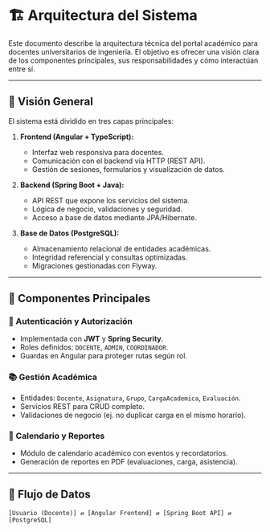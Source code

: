 # 🏗️ Arquitectura del Sistema

Este documento describe la arquitectura técnica del portal académico para docentes universitarios de ingeniería. El objetivo es ofrecer una visión clara de los componentes principales, sus responsabilidades y cómo interactúan entre sí.

---

## 📐 Visión General

El sistema está dividido en tres capas principales:

1. **Frontend (Angular + TypeScript):**
   - Interfaz web responsiva para docentes.
   - Comunicación con el backend vía HTTP (REST API).
   - Gestión de sesiones, formularios y visualización de datos.

2. **Backend (Spring Boot + Java):**
   - API REST que expone los servicios del sistema.
   - Lógica de negocio, validaciones y seguridad.
   - Acceso a base de datos mediante JPA/Hibernate.

3. **Base de Datos (PostgreSQL):**
   - Almacenamiento relacional de entidades académicas.
   - Integridad referencial y consultas optimizadas.
   - Migraciones gestionadas con Flyway.

---

## 🧱 Componentes Principales

### 🔐 Autenticación y Autorización
- Implementada con **JWT** y **Spring Security**.
- Roles definidos: `DOCENTE`, `ADMIN`, `COORDINADOR`.
- Guardas en Angular para proteger rutas según rol.

### 📚 Gestión Académica
- Entidades: `Docente`, `Asignatura`, `Grupo`, `CargaAcademica`, `Evaluación`.
- Servicios REST para CRUD completo.
- Validaciones de negocio (ej. no duplicar carga en el mismo horario).

### 📅 Calendario y Reportes
- Módulo de calendario académico con eventos y recordatorios.
- Generación de reportes en PDF (evaluaciones, carga, asistencia).

---

## 🔄 Flujo de Datos

```plaintext
[Usuario (Docente)] ⇄ [Angular Frontend] ⇄ [Spring Boot API] ⇄ [PostgreSQL]
